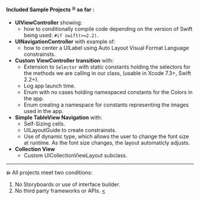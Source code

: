 



#### Included Sample Projects   <sup id="a1">[:boom:](#f1)</sup> so far :

* **UIViewController** showing:
	* how to conditionally compile code depending on the version of Swift being used: ```#if swift(>=2.2)```. 
* **UINavigationController** with example of: 
	* how to center a UILabel using Auto Layout Visual Format Language constrainsts.
* **Custom** **ViewController** **transition** with:
	*  Extension to ```Selector``` with static constants holding the selectors for the methods we are calling in our class, (usable in Xcode 7.3+, Swift 2.2+).
	* Log app launch time.
	* Enum with no cases holding namespaced constants for the Colors in the app.
	* Enum creating a namespace for constants representing the images used in the app. 
* **Simple TableView Navigation** with:
	* Self-Sizing cells.
	* UILayoutGuide to create constrainsts.
	* Use of dynamic type, which allows the user to change the font size at runtime. As the font size changes, the layout automaticly adjusts. 
* **Collection View**
	* Custom UICollectionViewLayout subclass.


----
<b id="f1">:boom:</b>
All projects meet two conditions: 
 1. No Storyboards or use of interface builder.
 2. No third party frameworks or APIs. [<](#a1) 
